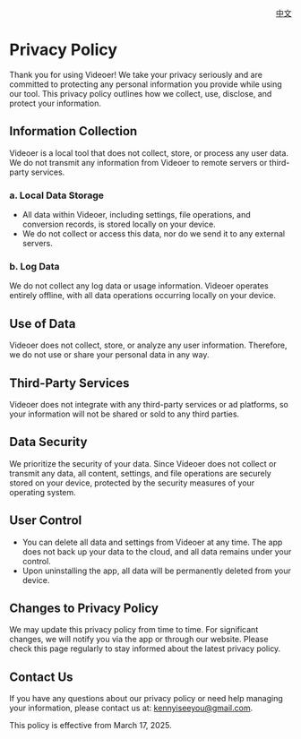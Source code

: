<p align="right">
  <a href="./privacy-policy.zh.md">中文</a>
</p>
<!--rehype:style=float: right; bottom: -36px; position: relative;-->

Privacy Policy
===

Thank you for using Videoer! We take your privacy seriously and are committed to protecting any personal information you provide while using our tool. This privacy policy outlines how we collect, use, disclose, and protect your information.

## Information Collection

Videoer is a local tool that does not collect, store, or process any user data. We do not transmit any information from Videoer to remote servers or third-party services.

### a. **Local Data Storage**

- All data within Videoer, including settings, file operations, and conversion records, is stored locally on your device.
- We do not collect or access this data, nor do we send it to any external servers.

### b. **Log Data**

We do not collect any log data or usage information. Videoer operates entirely offline, with all data operations occurring locally on your device.

## Use of Data

Videoer does not collect, store, or analyze any user information. Therefore, we do not use or share your personal data in any way.

## Third-Party Services

Videoer does not integrate with any third-party services or ad platforms, so your information will not be shared or sold to any third parties.

## Data Security

We prioritize the security of your data. Since Videoer does not collect or transmit any data, all content, settings, and file operations are securely stored on your device, protected by the security measures of your operating system.

## User Control

- You can delete all data and settings from Videoer at any time. The app does not back up your data to the cloud, and all data remains under your control.
- Upon uninstalling the app, all data will be permanently deleted from your device.

## Changes to Privacy Policy

We may update this privacy policy from time to time. For significant changes, we will notify you via the app or through our website. Please check this page regularly to stay informed about the latest privacy policy.

## Contact Us

If you have any questions about our privacy policy or need help managing your information, please contact us at: [kennyiseeyou@gmail.com](mailto:kennyiseeyou@gmail.com).

This policy is effective from March 17, 2025.